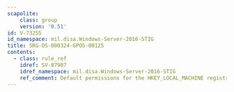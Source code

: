 ```yaml
---
scapolite:
    class: group
    version: '0.51'
id: V-73255
id_namespace: mil.disa.Windows-Server-2016-STIG
title: SRG-OS-000324-GPOS-00125
contents:
  - class: rule_ref
    idref: SV-87907
    idref_namespace: mil.disa.Windows-Server-2016-STIG
    ref_comment: Default permissions for the HKEY_LOCAL_MACHINE registry hiv ...
---
```


